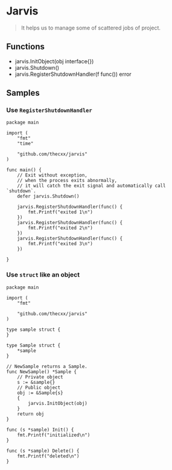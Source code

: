 # Jarvis

> It helps us to manage some of scattered jobs of project.

## Functions
- jarvis.InitObject(obj interface{})
- jarvis.Shutdown()
- jarvis.RegisterShutdownHandler(f func()) error

## Samples

### Use `RegisterShutdownHandler`
```
package main

import (
	"fmt"
	"time"

	"github.com/thecxx/jarvis"
)

func main() {
	// Exit without exception,
	// when the process exits abnormally, 
	// it will catch the exit signal and automatically call `shutdown`.
	defer jarvis.Shutdown()

	jarvis.RegisterShutdownHandler(func() {
		fmt.Printf("exited 1\n")
	})
	jarvis.RegisterShutdownHandler(func() {
		fmt.Printf("exited 2\n")
	})
	jarvis.RegisterShutdownHandler(func() {
		fmt.Printf("exited 3\n")
	})

}
```

### Use `struct` like an object
```
package main

import (
	"fmt"

	"github.com/thecxx/jarvis"
)

type sample struct {
}

type Sample struct {
	*sample
}

// NewSample returns a Sample.
func NewSample() *Sample {
	// Private object
	s := &sample{}
	// Public object
	obj := &Sample{s}
	{
		jarvis.InitObject(obj)
	}
	return obj
}

func (s *sample) Init() {
	fmt.Printf("initialized\n")
}

func (s *sample) Delete() {
	fmt.Printf("deleted\n")
}
```
